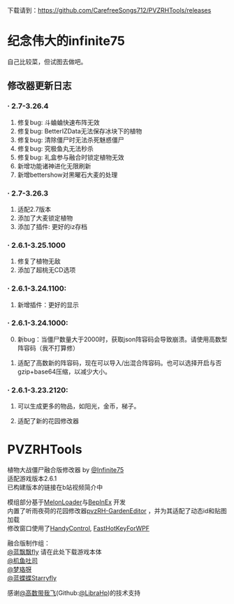 下载请到：https://github.com/CarefreeSongs712/PVZRHTools/releases

# 纪念伟大的infinite75

自己比较菜，但试图去做吧。

## 修改器更新日志

### · 2.7-3.26.4
1. 修复bug: 斗蛐蛐快速布阵无效
2. 修复bug: BetterIZData无法保存冰块下的植物
3. 修复bug: 清除僵尸时无法杀死魅惑僵尸
4. 修复bug: 究极鱼丸无法秒杀
5. 修复bug: 礼盒参与融合时锁定植物无效
6. 新增功能诸神进化无限刷新
7. 新增bettershow对黑曜石大麦的处理

### · 2.7-3.26.3
1. 适配2.7版本
2. 添加了大麦锁定植物
3. 添加了插件: 更好的iz存档

### · 2.6.1-3.25.1000
1. 修复了植物无敌
2. 添加了超桃无CD选项

### · 2.6.1-3.24.1100:

1. 新增插件：更好的显示

### · 2.6.1-3.24.1000:

0. 新bug：当僵尸数量大于2000时，获取json阵容码会导致崩溃。请使用高数型阵容码（我不打算修）

1. 适配了高数新的阵容码，现在可以导入/出混合阵容码。也可以选择开启与否gzip+base64压缩，以减少大小。

### · 2.6.1-3.23.2120:

1. 可以生成更多的物品，如阳光，金币，梯子。

2. 适配了新的花园修改器

# PVZRHTools

植物大战僵尸融合版修改器 by [@Infinite75](https://space.bilibili.com/672619350)    
适配游戏版本2.6.1      
已构建版本的链接在b站视频简介中

模组部分基于[MelonLoader](https://github.com/LavaGang/MelonLoader)与[BepInEx](https://github.com/BepInEx/BepInEx)
开发      
内置了听雨夜荷的花园修改器[pvzRH-GardenEditor](https://github.com/CarefreeSongs712/pvzRH-GardenEditor)
，并为其适配了动态id和贴图加载     
修改窗口使用了[HandyControl](https://github.com/HandyOrg/HandyControl), [FastHotKeyForWPF](https://github.com/Axvser/FastHotKeyForWPF)

融合版制作组：    
[@蓝飘飘fly](https://space.bilibili.com/3546619314178489) 请在此处下载游戏本体  
[@机鱼吐司](https://space.bilibili.com/85881762)   
[@梦珞呀](https://space.bilibili.com/270840380)    
[@蓝蝶蝶Starryfly](https://space.bilibili.com/27033629)

感谢[@高数带我飞](https://space.bilibili.com/1117414477)(Github:[@LibraHp](https://github.com/LibraHp/))的技术支持    

